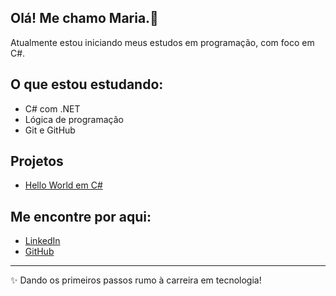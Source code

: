 ## Olá! Me chamo Maria.👋

Atualmente estou iniciando meus estudos em programação, com foco em C#.

## O que estou estudando:

- C# com .NET
- Lógica de programação
- Git e GitHub

## Projetos

- [Hello World em C#](https://github.com/Maria-souzar/hello-world-csharp)

## Me encontre por aqui:

- [LinkedIn](https://www.linkedin.com/in/mariaeduardadesouzaribeiro)
- [GitHub](https://github.com/maria-souzar)

---

✨ Dando os primeiros passos rumo à carreira em tecnologia!
